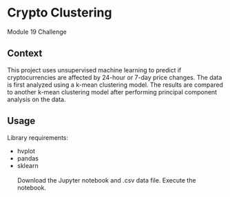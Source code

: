 # Crypto Clustering
Module 19 Challenge
## Context
This project uses unsupervised machine learning to predict if cryptocurrencies are affected by 24-hour or 7-day price changes. The data is first analyzed using a k-mean clustering model. The results are compared to another k-mean clustering model after performing principal component analysis on the data.
## Usage
Library requirements:
- hvplot
- pandas
- sklearn<br><br>
Download the Jupyter notebook and .csv data file. Execute the notebook.
